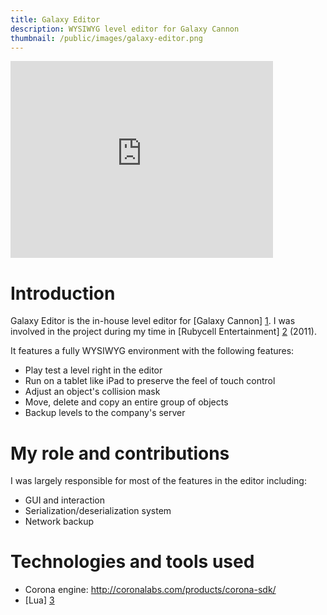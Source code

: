 ```yaml
---
title: Galaxy Editor
description: WYSIWYG level editor for Galaxy Cannon
thumbnail: /public/images/galaxy-editor.png
---
```


<iframe width="420" height="315" src="https://www.youtube.com/embed/LYQ-EYiq-jc" frameborder="0" allowfullscreen></iframe>

# Introduction

Galaxy Editor is the in-house level editor for [Galaxy Cannon] [1].
I was involved in the project during my time in [Rubycell Entertainment] [2] (2011).

It features a fully WYSIWYG environment with the following features:

- Play test a level right in the editor
- Run on a tablet like iPad to preserve the feel of touch control
- Adjust an object's collision mask
- Move, delete and copy an entire group of objects
- Backup levels to the company's server

# My role and contributions

I was largely responsible for most of the features in the editor including:

- GUI and interaction
- Serialization/deserialization system
- Network backup

# Technologies and tools used

- Corona engine: http://coronalabs.com/products/corona-sdk/
- [Lua] [3]

[1]: /projects/galaxy-cannon
[2]: http://rubycell.com/
[3]: http://www.lua.org/
